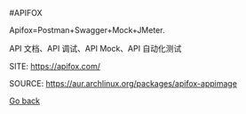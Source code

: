 #APIFOX

 Apifox=Postman+Swagger+Mock+JMeter.
 
 API 文档、API 调试、API Mock、API 自动化测试

 SITE: https://apifox.com/

 SOURCE: https://aur.archlinux.org/packages/apifox-appimage

 [Go back](https://portable-linux-apps.github.io/apps.html)
